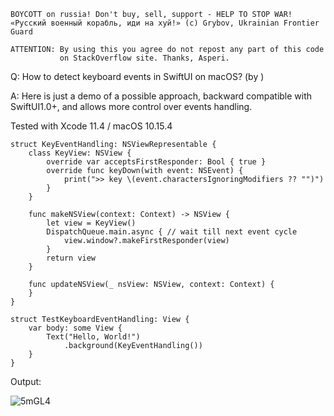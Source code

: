 ```
BOYCOTT on russia! Don't buy, sell, support - HELP TO STOP WAR!
«Русский военный корабль, иди на хуй!» (c) Grybov, Ukrainian Frontier Guard

ATTENTION: By using this you agree do not repost any part of this code
           on StackOverflow site. Thanks, Asperi.
```

Q: How to detect keyboard events in SwiftUI on macOS? (by )

A: Here is just a demo of a possible approach, backward compatible with SwiftUI1.0+, and 
allows more control over events handling. 

Tested with Xcode 11.4 / macOS 10.15.4

```
struct KeyEventHandling: NSViewRepresentable {
    class KeyView: NSView {
        override var acceptsFirstResponder: Bool { true }
        override func keyDown(with event: NSEvent) {
            print(">> key \(event.charactersIgnoringModifiers ?? "")")
        }
    }

    func makeNSView(context: Context) -> NSView {
        let view = KeyView()
        DispatchQueue.main.async { // wait till next event cycle
            view.window?.makeFirstResponder(view)
        }
        return view
    }

    func updateNSView(_ nsView: NSView, context: Context) {
    }
}

struct TestKeyboardEventHandling: View {
    var body: some View {
        Text("Hello, World!")
            .background(KeyEventHandling())
    }
}
```

Output:

![5mGL4](https://user-images.githubusercontent.com/62171579/164449827-68d4e96b-c723-4c8a-8efa-e9897a2f650c.png)


